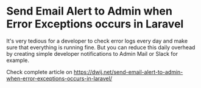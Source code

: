 # Send Email Alert to Admin when Error Exceptions occurs in Laravel

It's very tedious for a developer to check error logs every day and make sure that everything is running fine. But you can reduce this daily overhead by creating simple developer notifications to Admin Mail or Slack for example.

Check complete article on https://dwij.net/send-email-alert-to-admin-when-error-exceptions-occurs-in-laravel/